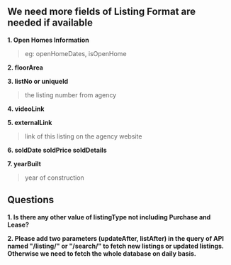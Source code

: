 ## We need more fields of Listing Format are needed if available

**1. Open Homes Information**
>eg: openHomeDates, isOpenHome

**2. floorArea**

**3. listNo or uniqueId**
>the listing number from agency

**4. videoLink**

**5. externalLink**
>link of this listing on the agency website

**6. soldDate soldPrice soldDetails**

**7. yearBuilt**
>year of construction


## Questions
**1. Is there any other value of listingType not including Purchase and Lease?**

**2. Please add two parameters (updateAfter, listAfter) in the query of API named "/listing/" or "/search/" to fetch new listings or updated listings. Otherwise we need to fetch the whole database on daily basis.**

